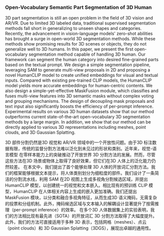 ### Open-Vocabulary Semantic Part Segmentation of 3D Human

3D part segmentation is still an open problem in the field of 3D vision and AR/VR. Due to limited 3D labeled data, traditional supervised segmentation methods fall short in generalizing to unseen shapes and categories. Recently, the advancement in vision-language models' zero-shot abilities has brought a surge in open-world 3D segmentation methods. While these methods show promising results for 3D scenes or objects, they do not generalize well to 3D humans. In this paper, we present the first open-vocabulary segmentation method capable of handling 3D human. Our framework can segment the human category into desired fine-grained parts based on the textual prompt. We design a simple segmentation pipeline, leveraging SAM to generate multi-view proposals in 2D and proposing a novel HumanCLIP model to create unified embeddings for visual and textual inputs. Compared with existing pre-trained CLIP models, the HumanCLIP model yields more accurate embeddings for human-centric contents. We also design a simple-yet-effective MaskFusion module, which classifies and fuses multi-view features into 3D semantic masks without complex voting and grouping mechanisms. The design of decoupling mask proposals and text input also significantly boosts the efficiency of per-prompt inference. Experimental results on various 3D human datasets show that our method outperforms current state-of-the-art open-vocabulary 3D segmentation methods by a large margin. In addition, we show that our method can be directly applied to various 3D representations including meshes, point clouds, and 3D Gaussian Splatting.

3D 部件分割仍然是3D 视觉和 AR/VR 领域中的一个开放性问题。由于3D 标注数据有限，传统的监督分割方法难以泛化到未见过的形状和类别。近年来，视觉-语言模型 在零样本能力上的突破推动了开放世界 3D 分割方法的发展。然而，尽管这些方法在3D 场景或物体上取得了良好效果，但它们在3D 人体上的泛化能力仍然较差。
在本文中，我们提出了首个能够处理 3D 人体的开放词汇分割方法。我们的框架能够根据文本提示，将人体类别划分为细粒度的部件。我们设计了一条简洁的分割流水线，利用 SAM 在2D 视图上生成多视角分割候选区域，并提出 HumanCLIP 模型，以创建统一的视觉和文本嵌入。相比现有的预训练 CLIP 模型，HumanCLIP 在人体相关内容上生成的嵌入更加准确。我们还提出 MaskFusion 模块，以分类和融合多视角特征，从而生成3D 语义掩码，无需复杂的投票和分组机制。此外，掩码候选区域与文本输入的解耦设计显著提升了按需推理（per-prompt inference）的效率。
在多个3D 人体数据集上的实验表明，我们的方法相比现有最先进（SOTA）的开放词汇 3D 分割方法取得了大幅度提升。此外，我们的方法可直接适用于多种 3D 表示，包括网格（meshes）、点云（point clouds）和 3D Gaussian Splatting（3DGS），展现出卓越的通用性。
